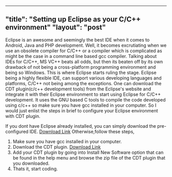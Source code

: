 ------
"title": "Setting up Eclipse as your C/C++ environment"
"layout": "post"
-------

Eclipse is an awesome and seemingly the best IDE when it comes to Android, Java and PHP development. Well, it becomes excrutiating when we use an obsolete compiler for C/C++ or a compiler which is complicated as might be the case in a command line based gcc compiler. Talking about IDEs for C/C++, MS VC++ beats all odds, but then its beaten off by its own drawback of not being a cross-platform programming environment and being so Windows. This is where Eclipse starts ruling the stage. Eclipse being a highly flexible IDE, can support various developing languages and platforms, C/C++ not being among the exceptions. One can download the CDT plugin(c/c++ development tools) from the Eclipse's website and integrate it with their Eclipse environment to start using Eclipse for C/C++ development. It uses the GNU based C tools to compile the code developed using c/c++ so make sure you have gcc installed in your computer. So I would just enlist the steps in brief to configure your Eclipse environment with CDT plugin.

If you dont have Eclipse already installed, you can simply download the pre-configured IDE. [Download Link](http://www.eclipse.org/downloads/packages/eclipse-ide-cc-developers/heliossr2)
Otherwise,follow these steps,

1. Make sure you have gcc installed in your computer.
2. Download the CDT plugin. [Download Link](http://www.eclipse.org/downloads/packages/eclipse-ide-cc-developers/heliossr2)
3. Add your CDT plugin by going into Install New Software option that can be found in the help menu and browse the zip file of the CDT plugin that you downloaded.
4. Thats it, start coding.
